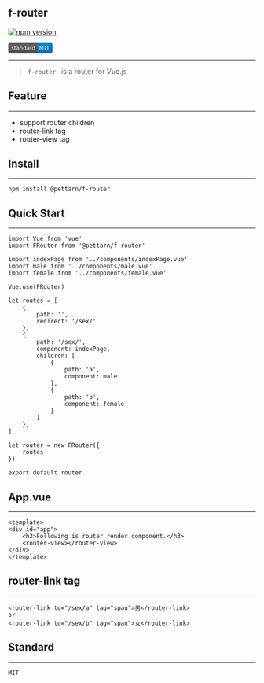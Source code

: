 ##    __f-router__

[![npm version](https://badge.fury.io/js/%40pettarn%2Ff-router.svg)](https://badge.fury.io/js/%40pettarn%2Ff-router)

<svg xmlns="http://www.w3.org/2000/svg" xmlns:xlink="http://www.w3.org/1999/xlink" width="90" height="20"><linearGradient id="b" x2="0" y2="100%"><stop offset="0" stop-color="#bbb" stop-opacity=".1"/><stop offset="1" stop-opacity=".1"/></linearGradient><clipPath id="a"><rect width="90" height="20" rx="3" fill="#fff"/></clipPath><g clip-path="url(#a)"><path fill="#555" d="M0 0h59v20H0z"/><path fill="#007ec6" d="M59 0h31v20H59z"/><path fill="url(#b)" d="M0 0h90v20H0z"/></g><g fill="#fff" text-anchor="middle" font-family="DejaVu Sans,Verdana,Geneva,sans-serif" font-size="110"> <text x="305" y="150" fill="#010101" fill-opacity=".3" transform="scale(.1)" textLength="490">standard</text><text x="305" y="140" transform="scale(.1)" textLength="490">standard</text><text x="735" y="150" fill="#010101" fill-opacity=".3" transform="scale(.1)" textLength="210">MIT</text><text x="735" y="140" transform="scale(.1)" textLength="210">MIT</text></g> </svg>

***

> `f-router ` is a router for Vue.js

##  Feature
***
-   support router children
-   router-link tag
-   router-view tag
  

##  Install
***
    npm install @pettarn/f-router

##  Quick Start
***

    import Vue from 'vue'
    import FRouter from '@pettarn/f-router'

    import indexPage from '../components/indexPage.vue'
    import male from '../components/male.vue'
    import female from '../components/female.vue'

    Vue.use(FRouter)

    let routes = [
        {
            path: '',
            redirect: '/sex/'
        },
        {
            path: '/sex/',
            component: indexPage,
            children: [
                {
                    path: 'a',
                    component: male
                },
                {
                    path: 'b',
                    component: female
                }
            ]
        },
    ]

    let router = new FRouter({
        routes
    })

    export default router

##   App.vue
***
    <template>
    <div id="app">
        <h3>Following is router render component.</h3>
        <router-view></router-view>
    </div>
    </template>

## router-link tag
***

    <router-link to="/sex/a" tag="span">男</router-link>
    or
    <router-link to="/sex/b" tag="span">女</router-link>

## Standard
***
    MIT